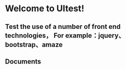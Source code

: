 Welcome to UItest!
===================
Test the use of a number of front end technologies，
For example：jquery、bootstrap、amaze
----------
Documents
---------------